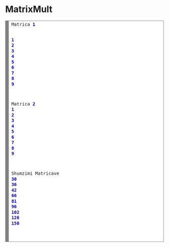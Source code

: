 # MatrixMult

<!-- HTML generated using hilite.me --><div style="background: #ffffff; overflow:auto;width:auto;border:solid gray;border-width:.1em .1em .1em .8em;padding:.2em .6em;"><pre style="margin: 0; line-height: 125%">Matrica <span style="color: #0000DD; font-weight: bold">1</span>
<span style="color: #0000DD; font-weight: bold">1</span> <span style="color: #0000DD; font-weight: bold">2</span> <span style="color: #0000DD; font-weight: bold">3</span> 
<span style="color: #0000DD; font-weight: bold">4</span> <span style="color: #0000DD; font-weight: bold">5</span> <span style="color: #0000DD; font-weight: bold">6</span> 
<span style="color: #0000DD; font-weight: bold">7</span> <span style="color: #0000DD; font-weight: bold">8</span> <span style="color: #0000DD; font-weight: bold">9</span> 

Matrica <span style="color: #0000DD; font-weight: bold">2</span>
<span style="color: #0000DD; font-weight: bold">1</span> <span style="color: #0000DD; font-weight: bold">2</span> <span style="color: #0000DD; font-weight: bold">3</span> 
<span style="color: #0000DD; font-weight: bold">4</span> <span style="color: #0000DD; font-weight: bold">5</span> <span style="color: #0000DD; font-weight: bold">6</span> 
<span style="color: #0000DD; font-weight: bold">7</span> <span style="color: #0000DD; font-weight: bold">8</span> <span style="color: #0000DD; font-weight: bold">9</span> 

Shumzimi Matricave
<span style="color: #0000DD; font-weight: bold">30</span> <span style="color: #0000DD; font-weight: bold">36</span> <span style="color: #0000DD; font-weight: bold">42</span> 
<span style="color: #0000DD; font-weight: bold">66</span> <span style="color: #0000DD; font-weight: bold">81</span> <span style="color: #0000DD; font-weight: bold">96</span> 
<span style="color: #0000DD; font-weight: bold">102</span> <span style="color: #0000DD; font-weight: bold">126</span> <span style="color: #0000DD; font-weight: bold">150</span> 

</pre></div>

